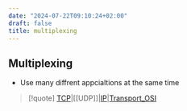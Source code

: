 ```yaml
---
date: "2024-07-22T09:10:24+02:00"
draft: false
title: multiplexing
---
```


## Multiplexing

-   Use many diffrent appcialtions at the same time

> \[!quote\]
> [TCP](/Notes/posts/Network/Ref_OSI/TCP)\|\[\[UDP\]\]\|[IP](/Notes/posts/Network/Ref_OSI/IP)\|[Transport_OSI](/Notes/posts/Network/Ref_OSI/Transport_OSI)
